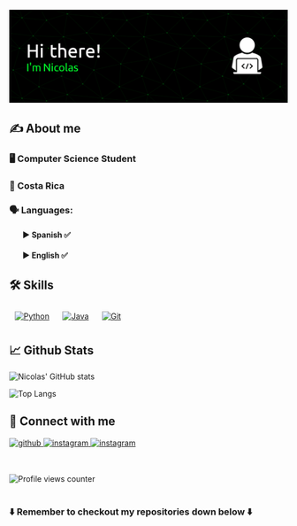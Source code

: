 ![Banner Github](github-header-image.png)

## ✍️ About me
### 🖥️ Computer Science Student

### 📍 Costa Rica

### 🗣️ Languages:
<ol>

#### ► Spanish ✅

#### ► English ✅
  
</ol>

## 🛠️ Skills

<div align="left">  
<a href="https://www.python.org/" target="_blank"><img style="margin: 10px" src="https://profilinator.rishav.dev/skills-assets/python-original.svg" alt="Python" height="70" /></a>  
<a href="https://www.java.com/" target="_blank"><img style="margin: 10px" src="https://profilinator.rishav.dev/skills-assets/java-original-wordmark.svg" alt="Java" height="80" /></a>  
<a href="https://github.com/" target="_blank"><img style="margin: 10px" src="https://profilinator.rishav.dev/skills-assets/git-scm-icon.svg" alt="Git" height="70" /></a>  
</div>

## 📈 Github Stats  

![Nicolas' GitHub stats](https://github-readme-stats.vercel.app/api?username=NicolasRiveraS&show_icons=true&theme=tokyonight)

![Top Langs](https://github-readme-stats.vercel.app/api/top-langs/?username=NicolasRiveraS&layout=compact&theme=tokyonight)


## 📲 Connect with me  

<a href="https://github.com/NicolasRiveraS" target="_blank">
<img src=https://img.shields.io/badge/github-%2324292e.svg?&style=for-the-badge&logo=github&logoColor=b68ae8 alt=github style="margin-bottom: 0px;" />
</a>
<a href="https://instagram.com/palliser_" target="_blank">
<img src=https://img.shields.io/badge/instagram-%2324292e.svg?&style=for-the-badge&logo=instagram&logoColor=b68ae8 alt=instagram style="margin-bottom: 0px;" />
</a>  
<a href="https://discord.com/users/marshmallow_0306" target="_blank">
<img src=https://img.shields.io/badge/Discord-%2324292e.svg?style=for-the-badge&logo=discord&logoColor=b68ae8 alt=instagram style="margin-bottom: 0px;" />
</a>  

<br />

<br />

<br />

![Profile views counter](https://komarev.com/ghpvc/?username=NicolasRiveraS&&style=flat-square&color=b68ae8) 
<br />
<br />


### ⬇️ Remember to checkout my repositories down below ⬇️